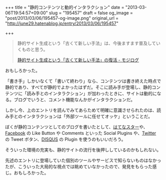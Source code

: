 +++
title = "静的コンテンツと動的インタラクション"
date = "2013-03-06T19:54:57+09:00"
slug = "195457"
draft = false
og_image = "post/2013/03/06/195457-og-image.png"
original_url = "http://june29.hatenablog.jp/entry/2013/03/06/195457"

+++

<p></p>
<blockquote>静的サイト生成という「古くて新しい手法」は、今後ますます普及していくものと思う。<p><a class="quote" href="http://mojix.org/2012/12/07/static-site-generation" title="静的サイト生成という「古くて新しい手法」の復活 - モジログ">静的サイト生成という「古くて新しい手法」の復活 - モジログ</a></p>
</blockquote>
<p>おもしろかった。</p>
<p>「書き手」しかいなくて「書いて終わり」なら、コンテンツは書き終えた時点で静的であり、すべてが静的でよかったはずだ。そこに読み手が登場し、静的コンテンツに「読み手とのインタラクション」が加わったときに、サイトは動的になる。ブログでいうと、コメント機能なんかがインタラクションだ。</p>
<p>しかし今、上のエントリを読んでみてあらためて明確に意識させられたのは、読み手とのインタラクションは「外部ツールに任せてオッケ」ということだ。</p>
<p>ぼくが静的コンテンツとしてのブログを書いたとして、<a class="keyword" href="http://d.hatena.ne.jp/keyword/%A4%CF%A4%C6%A4%CA%A5%B9%A5%BF%A1%BC">はてなスター</a>や、<a class="keyword" href="http://d.hatena.ne.jp/keyword/Facebook">Facebook</a> の Like Button や Comments といった Social Plugins や、<a class="keyword" href="http://d.hatena.ne.jp/keyword/Twitter">Twitter</a> の Tweet ボタン、<a class="keyword" href="http://d.hatena.ne.jp/keyword/DISQUS">DISQUS</a> の Plugin を使うのもいいだろう。</p>
<p>そういった環境の充実も、静的サイトの流行を後押ししているのかもしれない。</p>
<p>先述のエントリに登場していた個別のツールやサービスで知らないものはなかったが、こういった大局的な視点では眺めていなかったので、発見をもらった感じ。おもしろかった。</p>